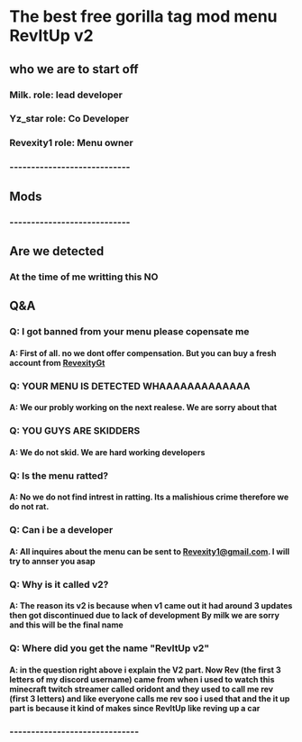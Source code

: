# The best free gorilla tag mod menu RevItUp v2
## who we are to start off
### Milk. role: lead developer
### Yz_star role: Co Developer
### Revexity1 role: Menu owner
### ----------------------------
## Mods

### ----------------------------
## Are we detected
### At the time of me writting this NO
## Q&A
### Q: I got banned from your menu please copensate me
 #### A: First of all. no we dont offer compensation. But you can buy a fresh account from [RevexityGt](https://discord.gg/Gqs46DgkCm)
### Q: YOUR MENU IS DETECTED WHAAAAAAAAAAAAA
#### A: We our probly working on the next realese. We are sorry about that
### Q: YOU GUYS ARE SKIDDERS
#### A: We do not skid. We are hard working developers
### Q: Is the menu ratted?
#### A: No we do not find intrest in ratting. Its a malishious crime therefore we do not rat.
### Q: Can i be a developer
#### A: All inquires about the menu can be sent to Revexity1@gmail.com. I will try to annser you asap 
### Q: Why is it called v2?
#### A: The reason its v2 is because when v1 came out it had around 3 updates then got discontinued due to lack of development By milk we are sorry and this will be the final name
### Q: Where did you get the name "RevItUp v2"
#### A: in the question right above i explain the V2 part. Now Rev (the first 3 letters of my discord username) came from when i used to watch this minecraft twitch streamer called oridont and they used to call me rev (first 3 letters) and like everyone calls me rev soo i used that and the it up part is because it kind of makes since RevItUp like reving up a car
### ------------------------------
